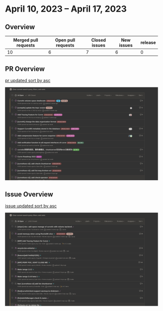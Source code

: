 # April 10, 2023 – April 17, 2023

## Overview

| Merged pull requests | Open pull requests | Closed issues | New issues | release |
|-- | -- | -- | -- | -- |
| 10 | 6 | 7 | 6 | 0 |

## PR Overview

[pr updated sort by asc](https://github.com/opencurve/curve/pulls?q=is%3Apr+is%3Aopen+sort%3Aupdated-asc+-label%3Apending)

![issue updated sort by asc](./images/2023-04-17-pr.jpg)

## Issue Overview

[issue updated sort by asc](https://github.com/opencurve/curve/issues?q=is%3Aissue+is%3Aopen+sort%3Aupdated-asc+-label%3A%22good+first+issue%22+-label%3Apending+-label%3Alow+-label%3A%22need+test%22+-label%3Abug)

![](./images/2023-0417-issue.jpg)